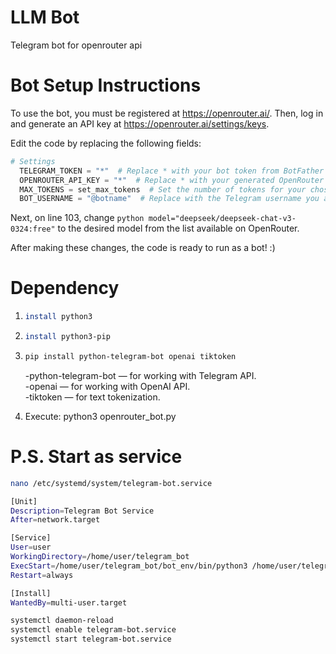 # LLM Bot
Telegram bot for openrouter api  

# Bot Setup Instructions  

To use the bot, you must be registered at https://openrouter.ai/.
Then, log in and generate an API key at https://openrouter.ai/settings/keys.

Edit the code by replacing the following fields:
```python
# Settings
  TELEGRAM_TOKEN = "*"  # Replace * with your bot token from BotFather
  OPENROUTER_API_KEY = "*"  # Replace * with your generated OpenRouter API key
  MAX_TOKENS = set_max_tokens  # Set the number of tokens for your chosen model
  BOT_USERNAME = "@botname"  # Replace with the Telegram username you assigned to your bot
```
Next, on line 103, change ```python model="deepseek/deepseek-chat-v3-0324:free"``` to the desired model from the list available on OpenRouter.

After making these changes, the code is ready to run as a bot! :)
# Dependency
1. ```bash
   install python3
   ```

2. ```bash
   install python3-pip
   ```

3. ```bash
   pip install python-telegram-bot openai tiktoken
   ```

      -python-telegram-bot — for working with Telegram API.  
      -openai — for working with OpenAI API.  
      -tiktoken — for text tokenization.  

5. Execute: python3 openrouter_bot.py

# P.S. Start as service
```bash
nano /etc/systemd/system/telegram-bot.service
```  
   
```bash
[Unit]
Description=Telegram Bot Service
After=network.target

[Service]
User=user
WorkingDirectory=/home/user/telegram_bot
ExecStart=/home/user/telegram_bot/bot_env/bin/python3 /home/user/telegram_bot/openrouter_bot.py
Restart=always

[Install]
WantedBy=multi-user.target
```
```bash
systemctl daemon-reload
systemctl enable telegram-bot.service
systemctl start telegram-bot.service
```
